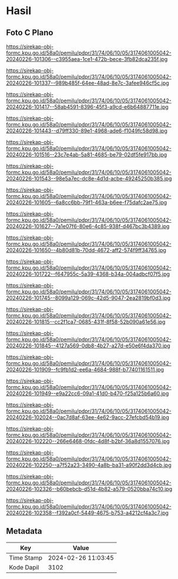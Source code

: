 # Hasil

## Foto C Plano

https://sirekap-obj-formc.kpu.go.id/58a0/pemilu/pdpr/31/74/06/10/05/3174061005042-20240226-101306--c3955aea-1ce1-472b-bece-3fb82dca235f.jpg

https://sirekap-obj-formc.kpu.go.id/58a0/pemilu/pdpr/31/74/06/10/05/3174061005042-20240226-101337--989b485f-64ee-48ad-8e7c-3afee946cf5c.jpg

https://sirekap-obj-formc.kpu.go.id/58a0/pemilu/pdpr/31/74/06/10/05/3174061005042-20240226-101417--58ab4591-8396-45f3-a9cd-e6b64887711e.jpg

https://sirekap-obj-formc.kpu.go.id/58a0/pemilu/pdpr/31/74/06/10/05/3174061005042-20240226-101443--d79ff330-89e1-4968-ade6-f1049fc58d98.jpg

https://sirekap-obj-formc.kpu.go.id/58a0/pemilu/pdpr/31/74/06/10/05/3174061005042-20240226-101516--23c7e4ab-5a81-4685-be79-02df5fe917bb.jpg

https://sirekap-obj-formc.kpu.go.id/58a0/pemilu/pdpr/31/74/06/10/05/3174061005042-20240226-101543--98e5a7ec-dc8e-4d1d-acbe-49245250b385.jpg

https://sirekap-obj-formc.kpu.go.id/58a0/pemilu/pdpr/31/74/06/10/05/3174061005042-20240226-101605--6a8cc6bb-79f1-463a-b6ee-f75dafc2ae75.jpg

https://sirekap-obj-formc.kpu.go.id/58a0/pemilu/pdpr/31/74/06/10/05/3174061005042-20240226-101627--7a1e07f6-80e6-4c85-938f-d467bc3b4389.jpg

https://sirekap-obj-formc.kpu.go.id/58a0/pemilu/pdpr/31/74/06/10/05/3174061005042-20240226-101650--4b80d81b-70dd-4672-aff2-574f9ff34765.jpg

https://sirekap-obj-formc.kpu.go.id/58a0/pemilu/pdpr/31/74/06/10/05/3174061005042-20240226-101722--f647955c-5a39-4368-b34a-004adbcf07f5.jpg

https://sirekap-obj-formc.kpu.go.id/58a0/pemilu/pdpr/31/74/06/10/05/3174061005042-20240226-101745--8099a129-069c-42d5-9047-2ea2819bf0d3.jpg

https://sirekap-obj-formc.kpu.go.id/58a0/pemilu/pdpr/31/74/06/10/05/3174061005042-20240226-101815--cc2f1ca7-0685-431f-8f58-52b090a61e56.jpg

https://sirekap-obj-formc.kpu.go.id/58a0/pemilu/pdpr/31/74/06/10/05/3174061005042-20240226-101845--4127a569-0db8-4b27-a27d-e50e6f4da370.jpg

https://sirekap-obj-formc.kpu.go.id/58a0/pemilu/pdpr/31/74/06/10/05/3174061005042-20240226-101909--fc9fb1d2-ee6a-4684-988f-b77401161511.jpg

https://sirekap-obj-formc.kpu.go.id/58a0/pemilu/pdpr/31/74/06/10/05/3174061005042-20240226-101949--e9a22cc6-09a1-41d0-b470-f25a125b6a60.jpg

https://sirekap-obj-formc.kpu.go.id/58a0/pemilu/pdpr/31/74/06/10/05/3174061005042-20240226-102024--0ac7d8af-63ee-4e62-9acc-27efcbd54b19.jpg

https://sirekap-obj-formc.kpu.go.id/58a0/pemilu/pdpr/31/74/06/10/05/3174061005042-20240226-102220--266e6468-0fdc-4d8f-b2bf-36a8d1557076.jpg

https://sirekap-obj-formc.kpu.go.id/58a0/pemilu/pdpr/31/74/06/10/05/3174061005042-20240226-102250--a7f52a23-3490-4a8b-ba31-a90f2dd3d4cb.jpg

https://sirekap-obj-formc.kpu.go.id/58a0/pemilu/pdpr/31/74/06/10/05/3174061005042-20240226-102326--b60bebcb-d51d-4b82-a579-0520bba74c10.jpg

https://sirekap-obj-formc.kpu.go.id/58a0/pemilu/pdpr/31/74/06/10/05/3174061005042-20240226-102358--f392a0cf-5449-4675-b753-a4212cf4a3c7.jpg


## Metadata

| Key        | Value               |
| ---------- | ------------------- |
| Time Stamp | 2024-02-26 11:03:45 |
| Kode Dapil | 3102                |



